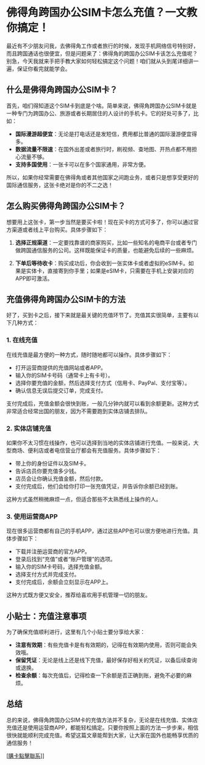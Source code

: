 # 佛得角跨国办公SIM卡怎么充值？一文教你搞定！

最近有不少朋友问我，去佛得角工作或者旅行的时候，发现手机网络信号特别好，而且跨国通话也很便宜，但是问题来了：佛得角的跨国办公SIM卡该怎么充值呢？别急，今天我就来手把手教大家如何轻松搞定这个问题！咱们就从头到尾详细讲一遍，保证你看完就能学会。

## 什么是佛得角跨国办公SIM卡？

首先，咱们得知道这个SIM卡到底是个啥。简单来说，佛得角跨国办公SIM卡就是一种专门为跨国办公、旅游或者长期居住的人设计的手机卡。它的好处可多了，比如：

- **国际漫游超便宜**：无论是打电话还是发短信，费用都比普通的国际漫游便宜得多。
- **数据流量不限速**：在国外出差或者旅行时，刷视频、查地图、开热点都不用担心流量不够。
- **支持多国使用**：一张卡可以在多个国家通用，非常方便。

所以，如果你经常需要在佛得角或者其他国家之间跑业务，或者只是想享受更好的国际通信服务，这张卡绝对是你的不二之选！

## 怎么购买佛得角跨国办公SIM卡？

想要用上这张卡，第一步当然是要买卡啦！现在买卡的方式可多了，你可以通过官方渠道或者线上平台购买。具体步骤如下：

1. **选择正规渠道**：一定要找靠谱的商家购买，比如一些知名的电商平台或者专门做跨国通信服务的公司。这样既能保证卡的质量，也能避免后续的一些麻烦。
   
2. **下单后等待收卡**：购买成功后，你会收到一张实体卡或者虚拟的eSIM卡。如果是实体卡，直接寄到你手里；如果是eSIM卡，只需要在手机上安装对应的APP即可激活。

## 充值佛得角跨国办公SIM卡的方法

好了，买到卡之后，接下来就是最关键的充值环节了。充值其实很简单，主要有以下几种方式：

### 1. 在线充值

在线充值是最方便的一种方式，随时随地都可以操作。具体步骤如下：

- 打开运营商提供的充值网站或者APP。
- 输入你的SIM卡号码（通常卡上有卡号）。
- 选择你要充值的金额，然后选择支付方式（信用卡、PayPal、支付宝等）。
- 确认信息无误后提交订单，完成支付。

支付完成后，充值金额会很快到账，一般几分钟内就可以看到余额更新。这种方式非常适合经常出国的朋友，因为不需要跑到实体店铺去排队。

### 2. 实体店铺充值

如果你不太习惯在线操作，也可以选择到当地的实体店铺进行充值。一般来说，大型商场、便利店或者电信营业厅都会有充值服务。具体步骤如下：

- 带上你的身份证件以及SIM卡。
- 告诉店员你要充值多少钱。
- 店员会让你确认充值金额，然后付款。
- 支付完成后，他们会给你打印一张充值凭证，并告诉你余额已经到账。

这种方式虽然稍微麻烦一点，但适合那些不太熟悉线上操作的人。

### 3. 使用运营商APP

现在很多运营商都有自己的手机APP，通过这些APP也可以很方便地进行充值。具体步骤如下：

- 下载并注册运营商的官方APP。
- 登录后找到“充值”或者“账户管理”的选项。
- 输入你的SIM卡号码，选择充值金额。
- 选择支付方式并完成支付。
- 支付完成后，余额会立刻显示在APP上。

这种方式既方便又安全，推荐给喜欢用手机管理一切的朋友。

## 小贴士：充值注意事项

为了确保充值顺利进行，这里有几个小贴士要分享给大家：

- **注意有效期**：有些充值卡是有有效期的，记得在有效期内使用，否则可能会失效哦。
- **保留凭证**：无论是线上还是线下充值，最好保存好相关的凭证，以备后续查询或退换。
- **检查余额**：每次充值后，记得检查一下余额是否正确到账，避免不必要的麻烦。

## 总结

总的来说，佛得角跨国办公SIM卡的充值方法并不复杂，无论是在线充值、实体店充值还是使用运营商APP，都能轻松搞定。只要你按照上面的方法一步步来，相信很快就能顺利完成充值。希望这篇文章能帮到大家，让大家在国外也能畅享优质的通信服务！

[[購卡點擊聯系](https://t.me/s/esim1088)]]